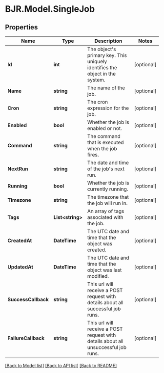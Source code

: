 
# BJR.Model.SingleJob

## Properties

Name | Type | Description | Notes
------------ | ------------- | ------------- | -------------
**Id** | **int** | The object&#39;s primary key. This uniquely identifies the object in the system. | [optional] 
**Name** | **string** | The name of the job. | [optional] 
**Cron** | **string** | The cron expression for the job. | [optional] 
**Enabled** | **bool** | Whether the job is enabled or not. | [optional] 
**Command** | **string** | The command that is executed when the job fires. | [optional] 
**NextRun** | **string** | The date and time of the job&#39;s next run. | [optional] 
**Running** | **bool** | Whether the job is currently running. | [optional] 
**Timezone** | **string** | The timezone that the job will run in. | [optional] 
**Tags** | **List&lt;string&gt;** | An array of tags associated with the job. | [optional] 
**CreatedAt** | **DateTime** | The UTC date and time that the object was created. | [optional] 
**UpdatedAt** | **DateTime** | The UTC date and time that the object was last modified. | [optional] 
**SuccessCallback** | **string** | This url will receive a POST request with details about all successful job runs. | [optional] 
**FailureCallback** | **string** | This url will receive a POST request with details about all unsuccessful job runs. | [optional] 

[[Back to Model list]](../README.md#documentation-for-models)
[[Back to API list]](../README.md#documentation-for-api-endpoints)
[[Back to README]](../README.md)

